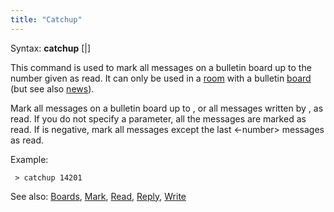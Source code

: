```yaml
---
title: "Catchup"
---
```


Syntax: **catchup** \[<number>\|<name>\]

This command is used to mark all messages on a bulletin board up to the
number given as read. It can only be used in a [room](room "wikilink")
with a bulletin [board](boards "wikilink") (but see also
[news](news "wikilink")).

Mark all messages on a bulletin board up to <number>, or all messages
written by <name>, as read. If you do not specify a parameter, all the
messages are marked as read. If <number> is negative, mark all messages
except the last \<-number\> messages as read.

Example:

` > catchup 14201`

See also: [Boards](Boards "wikilink"), [Mark](Mark "wikilink"),
[Read](Read "wikilink"), [Reply](Reply "wikilink"),
[Write](Write "wikilink")